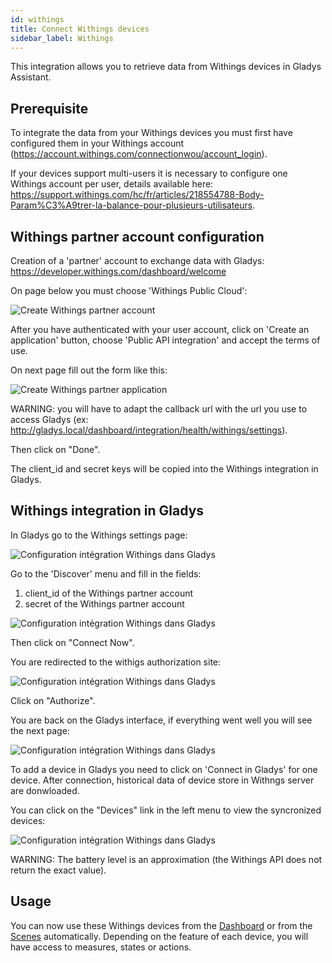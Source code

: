 ```yaml
---
id: withings
title: Connect Withings devices
sidebar_label: Withings
---
```


This integration allows you to retrieve data from Withings devices in Gladys Assistant.

## Prerequisite

To integrate the data from your Withings devices you must first have configured them in your Withings account (https://account.withings.com/connectionwou/account_login).


If your devices support multi-users it is necessary to configure one Withings account per user, details available here: https://support.withings.com/hc/fr/articles/218554788-Body-Param%C3%A9trer-la-balance-pour-plusieurs-utilisateurs.

## Withings partner account configuration

Creation of a 'partner' account to exchange data with Gladys: https://developer.withings.com/dashboard/welcome

On page below you must choose 'Withings Public Cloud':

![Create Withings partner account](../../static/img/docs/en/configuration/withings/withings-partner-config-1.png)

After you have authenticated with your user account, click on 'Create an application' button, choose 'Public API integration' and accept the terms of use.

On next page fill out the form like this:

![Create Withings partner application](../../static/img/docs/en/configuration/withings/withings-partner-config-2.png)

WARNING: you will have to adapt the callback url with the url you use to access Gladys (ex: http://gladys.local/dashboard/integration/health/withings/settings).

Then click on "Done".

The client_id and secret keys will be copied into the Withings integration in Gladys.

## Withings integration in Gladys

In Gladys go to the Withings settings page:

![Configuration intégration Withings dans Gladys](../../static/img/docs/en/configuration/withings/withings-settings-config-0.png)

Go to the 'Discover' menu and fill in the fields:
1. client_id of the Withings partner account
2. secret of the Withings partner account

![Configuration intégration Withings dans Gladys](../../static/img/docs/en/configuration/withings/withings-settings-config-1.png)

Then click on "Connect Now".

You are redirected to the withigs authorization site:

![Configuration intégration Withings dans Gladys](../../static/img/docs/en/configuration/withings/withings-settings-config-2.png)

Click on "Authorize".

You are back on the Gladys interface, if everything went well you will see the next page:

![Configuration intégration Withings dans Gladys](../../static/img/docs/en/configuration/withings/withings-settings-config-3.png)

To add a device in Gladys you need to click on 'Connect in Gladys' for one device. After connection, historical data of device store in Withngs server are donwloaded.

You can click on the "Devices" link in the left menu to view the syncronized devices:

![Configuration intégration Withings dans Gladys](../../static/img/docs/en/configuration/withings/withings-settings-config-4.png)

WARNING: The battery level is an approximation (the Withings API does not return the exact value).

## Usage

You can now use these Withings devices from the [Dashboard](../dashboard/devices-in-room.md) or from the [Scenes](../scenes/intro.md) automatically. Depending on the feature of each device, you will have access to measures, states or actions.
